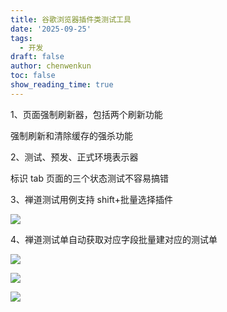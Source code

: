```yaml
---
title: 谷歌浏览器插件类测试工具
date: '2025-09-25'
tags:
  - 开发
draft: false
author: chenwenkun
toc: false
show_reading_time: true
---
```

1、页面强制刷新器，包括两个刷新功能

强制刷新和清除缓存的强杀功能

2、测试、预发、正式环境表示器

标识 tab 页面的三个状态测试不容易搞错

3、禅道测试用例支持 shift+批量选择插件

![](https://prod-files-secure.s3.us-west-2.amazonaws.com/c205fb54-92b2-4987-8be3-972b67d27acc/7ca8990d-2ef0-4ad6-8256-c807dbb8b3d5/image.png?X-Amz-Algorithm=AWS4-HMAC-SHA256&X-Amz-Content-Sha256=UNSIGNED-PAYLOAD&X-Amz-Credential=ASIAZI2LB4667WJ7XN37%2F20251016%2Fus-west-2%2Fs3%2Faws4_request&X-Amz-Date=20251016T181554Z&X-Amz-Expires=3600&X-Amz-Security-Token=IQoJb3JpZ2luX2VjEOr%2F%2F%2F%2F%2F%2F%2F%2F%2F%2FwEaCXVzLXdlc3QtMiJHMEUCIQDNnjaWQNUKq5N2xNib5ggvAgrPR2TAJhPk3SIuviwGQgIgBhYt3WDurqMfDICKDclka1QsiJiJGbIhrICMVcYqNRYqiAQIk%2F%2F%2F%2F%2F%2F%2F%2F%2F%2F%2FARAAGgw2Mzc0MjMxODM4MDUiDNgoGxzWk32F5na9YircA9pnbcOhAlNX8Vjk9U6nLlYQV5ePt4GVBxYyX4Br%2BrCtg8zI1dLe8n%2BAt%2BNWFJDTOEZ%2FT7h%2FpQ3C%2BxigimJUOgOUyHegjpiLwdlXg1b%2FfGSaFaubLGBLKG8QC8Y8zw%2FvJiXxh1wg%2BOI%2FtQbxLZP95o6GG71LbiXn78EBMAi87%2Bd%2FdHpa%2FfZPIYjf5VVep%2BXM7qrfups3OctNJujm1iq3o5WUjOHyJCK31qzfbAME93Yxm1BUpaB573mwTc9BnEZ%2FXWJ0WDK%2BCk2FLojrxDmv%2FB%2BrNk%2FZCyZW2EJ2efxPLxlwlTdsil9k0OSma%2BPtsnVEfKGLfZouOVOWXTG0nDD9oa59557Hoha3hFi%2BMu1bfO1g%2BDSzRyJSWyphhLGZzQcA2itTUOa6nClzzKXXLajzgdvDohhNvyylBhERmWWZshcPN5ZWoLPYIPQwJNa8%2BeRFA7w9UKCAJYdRVuFVmLUrrDnBZ96Ak1BEvw%2FqZ6rUmBdOXjYWditITRjb%2BPfXuFS2rOsBLf%2F%2FJ2UbRAQk5b3kMwa%2F0DiCnsu032hMyxzboEVx%2F%2BMDvGHl9yFaWjITLGOle3TD7lwCaiIMYC1Tf648v54uAGvMkV62K7qWoysfUOYf3zEXpXeJUakPZMX2MMjrxMcGOqUBBt3x3C0s3c4LWLRi4wZRt2N5amTojyHj1wzjmLfOnTtsOC8zE%2FHgMLKotnG9JyGcCFd0UJ0jP4zMWZRClAAGGjlghZUatwP988sKfelVPHFmkgdDJj5RlgnyE3%2B9GJTtVxty5XpfTm6JvXXSjo4J2UwjpgMSzzteJIEmQ6Gjf2oJxRzOfQRm%2F1nWGblWDnNZoqG4uP5kBk%2B0mVatNZLQshlLipL9&X-Amz-Signature=4877a2a6cdd414f70d2b4f2ef9e61905a935171accbc3199024f28950322741f&X-Amz-SignedHeaders=host&x-amz-checksum-mode=ENABLED&x-id=GetObject)

4、禅道测试单自动获取对应字段批量建对应的测试单

![](https://prod-files-secure.s3.us-west-2.amazonaws.com/c205fb54-92b2-4987-8be3-972b67d27acc/1ea39b01-dd1c-4a56-bb09-4fe87447f5c7/image.png?X-Amz-Algorithm=AWS4-HMAC-SHA256&X-Amz-Content-Sha256=UNSIGNED-PAYLOAD&X-Amz-Credential=ASIAZI2LB4667WJ7XN37%2F20251016%2Fus-west-2%2Fs3%2Faws4_request&X-Amz-Date=20251016T181554Z&X-Amz-Expires=3600&X-Amz-Security-Token=IQoJb3JpZ2luX2VjEOr%2F%2F%2F%2F%2F%2F%2F%2F%2F%2FwEaCXVzLXdlc3QtMiJHMEUCIQDNnjaWQNUKq5N2xNib5ggvAgrPR2TAJhPk3SIuviwGQgIgBhYt3WDurqMfDICKDclka1QsiJiJGbIhrICMVcYqNRYqiAQIk%2F%2F%2F%2F%2F%2F%2F%2F%2F%2F%2FARAAGgw2Mzc0MjMxODM4MDUiDNgoGxzWk32F5na9YircA9pnbcOhAlNX8Vjk9U6nLlYQV5ePt4GVBxYyX4Br%2BrCtg8zI1dLe8n%2BAt%2BNWFJDTOEZ%2FT7h%2FpQ3C%2BxigimJUOgOUyHegjpiLwdlXg1b%2FfGSaFaubLGBLKG8QC8Y8zw%2FvJiXxh1wg%2BOI%2FtQbxLZP95o6GG71LbiXn78EBMAi87%2Bd%2FdHpa%2FfZPIYjf5VVep%2BXM7qrfups3OctNJujm1iq3o5WUjOHyJCK31qzfbAME93Yxm1BUpaB573mwTc9BnEZ%2FXWJ0WDK%2BCk2FLojrxDmv%2FB%2BrNk%2FZCyZW2EJ2efxPLxlwlTdsil9k0OSma%2BPtsnVEfKGLfZouOVOWXTG0nDD9oa59557Hoha3hFi%2BMu1bfO1g%2BDSzRyJSWyphhLGZzQcA2itTUOa6nClzzKXXLajzgdvDohhNvyylBhERmWWZshcPN5ZWoLPYIPQwJNa8%2BeRFA7w9UKCAJYdRVuFVmLUrrDnBZ96Ak1BEvw%2FqZ6rUmBdOXjYWditITRjb%2BPfXuFS2rOsBLf%2F%2FJ2UbRAQk5b3kMwa%2F0DiCnsu032hMyxzboEVx%2F%2BMDvGHl9yFaWjITLGOle3TD7lwCaiIMYC1Tf648v54uAGvMkV62K7qWoysfUOYf3zEXpXeJUakPZMX2MMjrxMcGOqUBBt3x3C0s3c4LWLRi4wZRt2N5amTojyHj1wzjmLfOnTtsOC8zE%2FHgMLKotnG9JyGcCFd0UJ0jP4zMWZRClAAGGjlghZUatwP988sKfelVPHFmkgdDJj5RlgnyE3%2B9GJTtVxty5XpfTm6JvXXSjo4J2UwjpgMSzzteJIEmQ6Gjf2oJxRzOfQRm%2F1nWGblWDnNZoqG4uP5kBk%2B0mVatNZLQshlLipL9&X-Amz-Signature=c7d39c76474b4649e11a6dcec5a250e46398695963dae0b7c75e83b34180bd83&X-Amz-SignedHeaders=host&x-amz-checksum-mode=ENABLED&x-id=GetObject)

![](https://prod-files-secure.s3.us-west-2.amazonaws.com/c205fb54-92b2-4987-8be3-972b67d27acc/fa727f1d-546c-42aa-9508-d8d3d1275bcd/image.png?X-Amz-Algorithm=AWS4-HMAC-SHA256&X-Amz-Content-Sha256=UNSIGNED-PAYLOAD&X-Amz-Credential=ASIAZI2LB4667WJ7XN37%2F20251016%2Fus-west-2%2Fs3%2Faws4_request&X-Amz-Date=20251016T181554Z&X-Amz-Expires=3600&X-Amz-Security-Token=IQoJb3JpZ2luX2VjEOr%2F%2F%2F%2F%2F%2F%2F%2F%2F%2FwEaCXVzLXdlc3QtMiJHMEUCIQDNnjaWQNUKq5N2xNib5ggvAgrPR2TAJhPk3SIuviwGQgIgBhYt3WDurqMfDICKDclka1QsiJiJGbIhrICMVcYqNRYqiAQIk%2F%2F%2F%2F%2F%2F%2F%2F%2F%2F%2FARAAGgw2Mzc0MjMxODM4MDUiDNgoGxzWk32F5na9YircA9pnbcOhAlNX8Vjk9U6nLlYQV5ePt4GVBxYyX4Br%2BrCtg8zI1dLe8n%2BAt%2BNWFJDTOEZ%2FT7h%2FpQ3C%2BxigimJUOgOUyHegjpiLwdlXg1b%2FfGSaFaubLGBLKG8QC8Y8zw%2FvJiXxh1wg%2BOI%2FtQbxLZP95o6GG71LbiXn78EBMAi87%2Bd%2FdHpa%2FfZPIYjf5VVep%2BXM7qrfups3OctNJujm1iq3o5WUjOHyJCK31qzfbAME93Yxm1BUpaB573mwTc9BnEZ%2FXWJ0WDK%2BCk2FLojrxDmv%2FB%2BrNk%2FZCyZW2EJ2efxPLxlwlTdsil9k0OSma%2BPtsnVEfKGLfZouOVOWXTG0nDD9oa59557Hoha3hFi%2BMu1bfO1g%2BDSzRyJSWyphhLGZzQcA2itTUOa6nClzzKXXLajzgdvDohhNvyylBhERmWWZshcPN5ZWoLPYIPQwJNa8%2BeRFA7w9UKCAJYdRVuFVmLUrrDnBZ96Ak1BEvw%2FqZ6rUmBdOXjYWditITRjb%2BPfXuFS2rOsBLf%2F%2FJ2UbRAQk5b3kMwa%2F0DiCnsu032hMyxzboEVx%2F%2BMDvGHl9yFaWjITLGOle3TD7lwCaiIMYC1Tf648v54uAGvMkV62K7qWoysfUOYf3zEXpXeJUakPZMX2MMjrxMcGOqUBBt3x3C0s3c4LWLRi4wZRt2N5amTojyHj1wzjmLfOnTtsOC8zE%2FHgMLKotnG9JyGcCFd0UJ0jP4zMWZRClAAGGjlghZUatwP988sKfelVPHFmkgdDJj5RlgnyE3%2B9GJTtVxty5XpfTm6JvXXSjo4J2UwjpgMSzzteJIEmQ6Gjf2oJxRzOfQRm%2F1nWGblWDnNZoqG4uP5kBk%2B0mVatNZLQshlLipL9&X-Amz-Signature=ceba6aede250855d4680da54d6e27888d81332ac18d9da21cad8618c0680450b&X-Amz-SignedHeaders=host&x-amz-checksum-mode=ENABLED&x-id=GetObject)

![](https://prod-files-secure.s3.us-west-2.amazonaws.com/c205fb54-92b2-4987-8be3-972b67d27acc/2a374ca8-3be3-4978-8ee1-2331f1db0267/image.png?X-Amz-Algorithm=AWS4-HMAC-SHA256&X-Amz-Content-Sha256=UNSIGNED-PAYLOAD&X-Amz-Credential=ASIAZI2LB4667WJ7XN37%2F20251016%2Fus-west-2%2Fs3%2Faws4_request&X-Amz-Date=20251016T181554Z&X-Amz-Expires=3600&X-Amz-Security-Token=IQoJb3JpZ2luX2VjEOr%2F%2F%2F%2F%2F%2F%2F%2F%2F%2FwEaCXVzLXdlc3QtMiJHMEUCIQDNnjaWQNUKq5N2xNib5ggvAgrPR2TAJhPk3SIuviwGQgIgBhYt3WDurqMfDICKDclka1QsiJiJGbIhrICMVcYqNRYqiAQIk%2F%2F%2F%2F%2F%2F%2F%2F%2F%2F%2FARAAGgw2Mzc0MjMxODM4MDUiDNgoGxzWk32F5na9YircA9pnbcOhAlNX8Vjk9U6nLlYQV5ePt4GVBxYyX4Br%2BrCtg8zI1dLe8n%2BAt%2BNWFJDTOEZ%2FT7h%2FpQ3C%2BxigimJUOgOUyHegjpiLwdlXg1b%2FfGSaFaubLGBLKG8QC8Y8zw%2FvJiXxh1wg%2BOI%2FtQbxLZP95o6GG71LbiXn78EBMAi87%2Bd%2FdHpa%2FfZPIYjf5VVep%2BXM7qrfups3OctNJujm1iq3o5WUjOHyJCK31qzfbAME93Yxm1BUpaB573mwTc9BnEZ%2FXWJ0WDK%2BCk2FLojrxDmv%2FB%2BrNk%2FZCyZW2EJ2efxPLxlwlTdsil9k0OSma%2BPtsnVEfKGLfZouOVOWXTG0nDD9oa59557Hoha3hFi%2BMu1bfO1g%2BDSzRyJSWyphhLGZzQcA2itTUOa6nClzzKXXLajzgdvDohhNvyylBhERmWWZshcPN5ZWoLPYIPQwJNa8%2BeRFA7w9UKCAJYdRVuFVmLUrrDnBZ96Ak1BEvw%2FqZ6rUmBdOXjYWditITRjb%2BPfXuFS2rOsBLf%2F%2FJ2UbRAQk5b3kMwa%2F0DiCnsu032hMyxzboEVx%2F%2BMDvGHl9yFaWjITLGOle3TD7lwCaiIMYC1Tf648v54uAGvMkV62K7qWoysfUOYf3zEXpXeJUakPZMX2MMjrxMcGOqUBBt3x3C0s3c4LWLRi4wZRt2N5amTojyHj1wzjmLfOnTtsOC8zE%2FHgMLKotnG9JyGcCFd0UJ0jP4zMWZRClAAGGjlghZUatwP988sKfelVPHFmkgdDJj5RlgnyE3%2B9GJTtVxty5XpfTm6JvXXSjo4J2UwjpgMSzzteJIEmQ6Gjf2oJxRzOfQRm%2F1nWGblWDnNZoqG4uP5kBk%2B0mVatNZLQshlLipL9&X-Amz-Signature=71ff1efe2958760baf9c343e6bcd8243beb1069ccf627d6a6c438021f24244da&X-Amz-SignedHeaders=host&x-amz-checksum-mode=ENABLED&x-id=GetObject)
